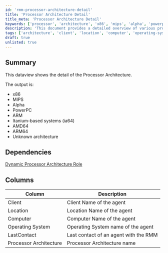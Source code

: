 ```yaml
---
id: 'rmm-processor-architecture-detail'
title: 'Processor Architecture Detail'
title_meta: 'Processor Architecture Detail'
keywords: ['processor', 'architecture', 'x86', 'mips', 'alpha', 'powerpc', 'arm', 'itanium', 'amd64', 'arm64']
description: 'This document provides a detailed overview of various processor architectures, including x86, MIPS, Alpha, PowerPC, ARM, Itanium, AMD64, and ARM64. It also includes information on dependencies and a structured dataview for better understanding.'
tags: ['architecture', 'client', 'location', 'computer', 'operating-system', 'lastcontact', 'report']
draft: true
unlisted: true
---
```

## Summary

This dataview shows the detail of the Processor Architecture.

The output is:

- x86
- MIPS
- Alpha
- PowerPC
- ARM
- Itanium-based systems (ia64)
- AMD64
- ARM64
- Unknown architecture

## Dependencies

[Dynamic Processor Architecture Role](https://proval.itglue.com/DOC-5078775-15148161)

## Columns

| Column               | Description                                      |
|---------------------|--------------------------------------------------|
| Client              | Client Name of the agent                         |
| Location            | Location Name of the agent                       |
| Computer            | Computer Name of the agent                       |
| Operating System    | Operating System name of the agent               |
| LastContact         | Last contact of an agent with the RMM           |
| Processor Architecture | Processor Architecture name                    |



